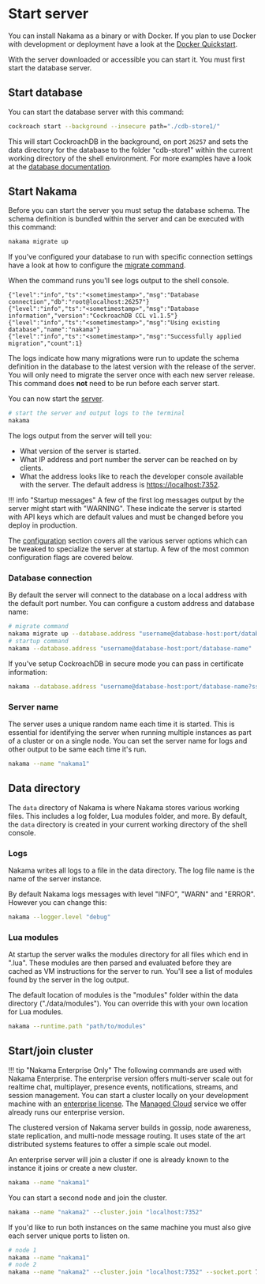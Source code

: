# Start server

You can install Nakama as a binary or with Docker. If you plan to use Docker with development or deployment have a look at the [Docker Quickstart](install-docker-quickstart.md#running-nakama).

With the server downloaded or accessible you can start it. You must first start the database server.

## Start database

You can start the database server with this command:

```sh
cockroach start --background --insecure path="./cdb-store1/"
```

This will start CockroachDB in the background, on port `26257` and sets the data directory for the database to the folder "cdb-store1" within the current working directory of the shell environment. For more examples have a look at the [database documentation](https://www.cockroachlabs.com/docs/stable/start-a-local-cluster.html).

## Start Nakama

Before you can start the server you must setup the database schema. The schema definition is bundled within the server and can be executed with this command:

```sh
nakama migrate up
```

If you've configured your database to run with specific connection settings have a look at how to configure the [migrate command](install-server-cli.md#migrate).

When the command runs you'll see logs output to the shell console.

```
{"level":"info","ts":"<sometimestamp>","msg":"Database connection","db":"root@localhost:26257"}
{"level":"info","ts":"<sometimestamp>","msg":"Database information","version":"CockroachDB CCL v1.1.5"}
{"level":"info","ts":"<sometimestamp>","msg":"Using existing database","name":"nakama"}
{"level":"info","ts":"<sometimestamp>","msg":"Successfully applied migration","count":1}
```

The logs indicate how many migrations were run to update the schema definition in the database to the latest version with the release of the server. You will only need to migrate the server once with each new server release. This command does __not__ need to be run before each server start.

You can now start the [server](install-binary.md).

```sh
# start the server and output logs to the terminal
nakama
```

The logs output from the server will tell you:

* What version of the server is started.
* What IP address and port number the server can be reached on by clients.
* What the address looks like to reach the developer console available with the server. The default address is [https://localhost:7352](https://localhost:7352).

!!! info "Startup messages"
    A few of the first log messages output by the server might start with "WARNING". These indicate the server is started with API keys which are default values and must be changed before you deploy in production.

The [configuration](install-configuration.md) section covers all the various server options which can be tweaked to specialize the server at startup. A few of the most common configuration flags are covered below.

### Database connection

By default the server will connect to the database on a local address with the default port number. You can configure a custom address and database name:

```sh
# migrate command
nakama migrate up --database.address "username@database-host:port/database-name"
# startup command
nakama --database.address "username@database-host:port/database-name"
```

If you've setup CockroachDB in secure mode you can pass in certificate information:

```sh
nakama --database.address "username@database-host:port/database-name?sslcert=path/to/cert.der&sslkey=path/to/somekey.key.pk8&sslmode=require"
```

### Server name

The server uses a unique random name each time it is started. This is essential for identifying the server when running multiple instances as part of a cluster or on a single node. You can set the server name for logs and other output to be same each time it's run.

```sh
nakama --name "nakama1"
```

## Data directory

The `data` directory of Nakama is where Nakama stores various working files. This includes a log folder, Lua modules folder, and more. By default, the `data` directory is created in your current working directory of the shell console.

### Logs

Nakama writes all logs to a file in the data directory. The log file name is the name of the server instance.

By default Nakama logs messages with level "INFO", "WARN" and "ERROR". However you can change this:

```sh
nakama --logger.level "debug"
```

### Lua modules

At startup the server walks the modules directory for all files which end in ".lua". These modules are then parsed and evaluated before they are cached as VM instructions for the server to run. You'll see a list of modules found by the server in the log output.

The default location of modules is the "modules" folder within the data directory ("./data/modules"). You can override this with your own location for Lua modules.

```sh
nakama --runtime.path "path/to/modules"
```

## Start/join cluster

!!! tip "Nakama Enterprise Only"
    The following commands are used with Nakama Enterprise. The enterprise version offers multi-server scale out for realtime chat, multiplayer, presence events, notifications, streams, and session management. You can start a cluster locally on your development machine with an [enterprise license](https://heroiclabs.com/nakama-enterprise). The [Managed Cloud](https://heroiclabs.com/managed-cloud) service we offer already runs our enterprise version.

The clustered version of Nakama server builds in gossip, node awareness, state replication, and multi-node message routing. It uses state of the art distributed systems features to offer a simple scale out model.

An enterprise server will join a cluster if one is already known to the instance it joins or create a new cluster.

```sh
nakama --name "nakama1"
```

You can start a second node and join the cluster.

```sh
nakama --name "nakama2" --cluster.join "localhost:7352"
```

If you'd like to run both instances on the same machine you must also give each server unique ports to listen on.

```sh
# node 1
nakama --name "nakama1"
# node 2
nakama --name "nakama2" --cluster.join "localhost:7352" --socket.port 7360 --dashboard.port 7361 --cluster.gossip_bindport 7362 --cluster.rpc_port 7363
```
